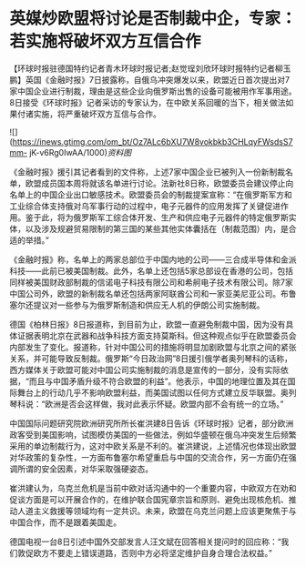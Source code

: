 # 英媒炒欧盟将讨论是否制裁中企，专家：若实施将破坏双方互信合作

【环球时报驻德国特约记者青木环球时报记者;赵觉珵刘欣环球时报特约记者柳玉鹏】英国《金融时报》7日披露称，自俄乌冲突爆发以来，欧盟近日首次提出对7家中国企业进行制裁，理由是这些企业向俄罗斯出售的设备可能被用作军事用途。8日接受《环球时报》记者采访的专家认为，在中欧关系回暖的当下，相关做法如果付诸实施，将严重破坏双方互信与合作。

![](https://inews.gtimg.com/om_bt/Oz7ALc6bXU7W8vokbkb3CHLqyFWsdsS7mm-
jK-v6Rg0IwAA/1000)_资料图_

《金融时报》援引其记者看到的文件称，上述7家中国企业已被列入一份新制裁名单，欧盟成员国本周将就该名单进行讨论。法新社8日称，欧盟委员会建议停止向名单上的中国企业出口敏感技术。欧盟委员会的制裁提案宣称：“在俄罗斯军方和工业综合体支持俄对乌军事行动的过程中，电子元器件的应用发挥了关键促进作用。鉴于此，将为俄罗斯军工综合体开发、生产和供应电子元器件的特定俄罗斯实体，以及涉及规避贸易限制的第三国的某些其他实体囊括在（制裁范围）内，是合适的举措。”

《金融时报》称，名单上的两家总部位于中国内地的公司——三合成半导体和金派科技——此前已被美国制裁。此外，名单上还包括5家总部设在香港的公司，包括同样被美国财政部制裁的信诺电子科技有限公司和希舸电子技术有限公司。除7家中国公司外，欧盟的新制裁名单还包括两家阿联酋公司和一家亚美尼亚公司。布鲁塞尔还提议对一些参与为俄罗斯制造和供应无人机的伊朗公司实施制裁。

德国《柏林日报》8日报道称，到目前为止，欧盟一直避免制裁中国，因为没有具体证据表明北京在武器和战争科技方面支持莫斯科。但这种观点似乎在欧盟委员会内部发生了变化。报道称，针对中国公司的措施将明显加剧欧盟与北京之间的紧张关系，并可能导致反制裁。俄罗斯“今日政治网”8日援引俄学者奥列琴科的话称，西方媒体关于欧盟可能对中国公司实施制裁的消息是宣传的一部分，没有实际依据，“而且与中国矛盾升级不符合欧盟的利益”。他表示，中国的地理位置及其在国际舞台上的行动几乎不影响欧盟利益，而美国试图以任何方式建立反华联盟。奥列琴科说：“欧洲是否会这样做，我对此表示怀疑。欧盟内部不会有统一的立场。”

中国国际问题研究院欧洲研究所所长崔洪建8日告诉《环球时报》记者，部分欧洲政客受到美国影响，试图模仿美国的一些做法，例如华盛顿在俄乌冲突发生后频繁采用的单边制裁行为，这对中欧关系是不利的。崔洪建说，上述情况也体现出欧盟对华政策的复杂性，一方面布鲁塞尔希望重启与中国的交流合作，另一方面仍在强调所谓的安全因素，对华采取强硬姿态。

崔洪建认为，乌克兰危机是当前中欧对话沟通中的一个重要内容，中欧双方在劝和促谈方面是可以开展合作的，在维护联合国宪章宗旨和原则、避免出现核危机、推动人道主义救援等领域均有一定共识。未来，欧盟在乌克兰问题上应该更聚焦于与中国合作，而不是跟着美国走。

德国电视一台8日引述中国外交部发言人汪文斌在回答相关提问时的回应称：“我们敦促欧方不要走上错误道路，否则中方必将坚定维护自身合理合法权益。”

